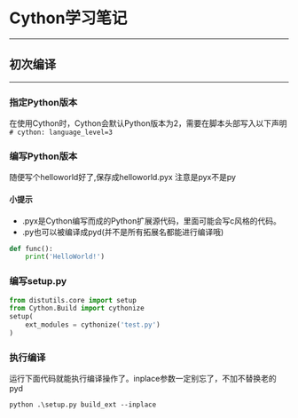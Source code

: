 # Cython学习笔记

---

## 初次编译

---

### 指定Python版本

在使用Cython时，Cython会默认Python版本为2，需要在脚本头部写入以下声明
`# cython: language_level=3`

### 编写Python版本

随便写个helloworld好了,保存成helloworld.pyx
注意是pyx不是py

#### 小提示

* .pyx是Cython编写而成的Python扩展源代码，里面可能会写c风格的代码。
* .py也可以被编译成pyd(并不是所有拓展名都能进行编译哦)

```python
def func():
    print('HelloWorld!')
```

### 编写setup.py

```python
from distutils.core import setup
from Cython.Build import cythonize
setup(
    ext_modules = cythonize('test.py')
)
```

### 执行编译

运行下面代码就能执行编译操作了。inplace参数一定别忘了，不加不替换老的pyd

```batch
python .\setup.py build_ext --inplace
```
